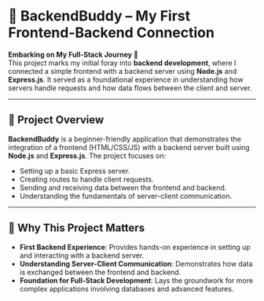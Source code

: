 # 🤝 BackendBuddy – My First Frontend-Backend Connection

**Embarking on My Full-Stack Journey 🚀**  
This project marks my initial foray into **backend development**, where I connected a simple frontend with a backend server using **Node.js** and **Express.js**. It served as a foundational experience in understanding how servers handle requests and how data flows between the client and server.

---

## 📜 Project Overview

**BackendBuddy** is a beginner-friendly application that demonstrates the integration of a frontend (HTML/CSS/JS) with a backend server built using **Node.js** and **Express.js**. The project focuses on:

- Setting up a basic Express server.
- Creating routes to handle client requests.
- Sending and receiving data between the frontend and backend.
- Understanding the fundamentals of server-client communication.

---

## 🌟 Why This Project Matters

- **First Backend Experience**: Provides hands-on experience in setting up and interacting with a backend server.
- **Understanding Server-Client Communication**: Demonstrates how data is exchanged between the frontend and backend.
- **Foundation for Full-Stack Development**: Lays the groundwork for more complex applications involving databases and advanced features.
